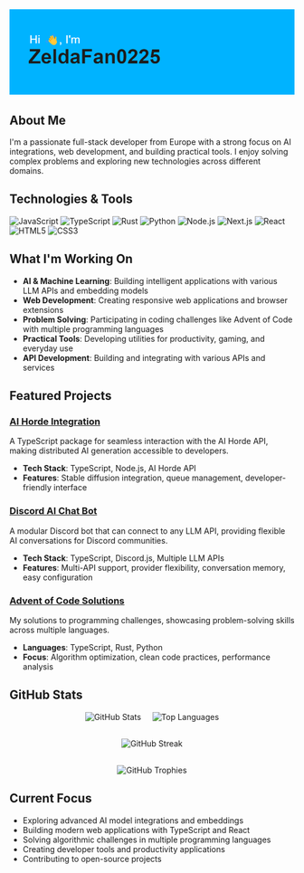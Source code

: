<img src="https://raw.githubusercontent.com/ZeldaFan0225/ZeldaFan0225/main/header.png">

## About Me
I'm a passionate full-stack developer from Europe with a strong focus on AI integrations, web development, and building practical tools. I enjoy solving complex problems and exploring new technologies across different domains.

## Technologies & Tools
![JavaScript](https://img.shields.io/badge/-JavaScript-F7DF1E?style=flat-square&logo=javascript&logoColor=black)
![TypeScript](https://img.shields.io/badge/-TypeScript-3178C6?style=flat-square&logo=typescript&logoColor=white)
![Rust](https://img.shields.io/badge/-Rust-000000?style=flat-square&logo=rust&logoColor=white)
![Python](https://img.shields.io/badge/-Python-3776AB?style=flat-square&logo=python&logoColor=white)
![Node.js](https://img.shields.io/badge/-Node.js-339933?style=flat-square&logo=node.js&logoColor=white)
![Next.js](https://img.shields.io/badge/-Next.js-000000?style=flat-square&logo=Next.js&logoColor=white)
![React](https://img.shields.io/badge/-React-61DAFB?style=flat-square&logo=react&logoColor=black)
![HTML5](https://img.shields.io/badge/-HTML5-E34F26?style=flat-square&logo=html5&logoColor=white)
![CSS3](https://img.shields.io/badge/-CSS3-1572B6?style=flat-square&logo=css3&logoColor=white)

## What I'm Working On
- **AI & Machine Learning**: Building intelligent applications with various LLM APIs and embedding models
- **Web Development**: Creating responsive web applications and browser extensions
- **Problem Solving**: Participating in coding challenges like Advent of Code with multiple programming languages
- **Practical Tools**: Developing utilities for productivity, gaming, and everyday use
- **API Development**: Building and integrating with various APIs and services

## Featured Projects

### [AI Horde Integration](https://github.com/ZeldaFan0225/ai_horde)
A TypeScript package for seamless interaction with the AI Horde API, making distributed AI generation accessible to developers.
- **Tech Stack**: TypeScript, Node.js, AI Horde API
- **Features**: Stable diffusion integration, queue management, developer-friendly interface

### [Discord AI Chat Bot](https://github.com/ZeldaFan0225/DiscordAIChatBot)
A modular Discord bot that can connect to any LLM API, providing flexible AI conversations for Discord communities.
- **Tech Stack**: TypeScript, Discord.js, Multiple LLM APIs
- **Features**: Multi-API support, provider flexibility, conversation memory, easy configuration

### [Advent of Code Solutions](https://github.com/ZeldaFan0225/Advent-of-Code-TS)
My solutions to programming challenges, showcasing problem-solving skills across multiple languages.
- **Languages**: TypeScript, Rust, Python
- **Focus**: Algorithm optimization, clean code practices, performance analysis

## GitHub Stats
<div align="center">
  <div style="display: flex; flex-wrap: wrap; justify-content: center; align-items: flex-start; gap: 20px; margin-bottom: 20px;">
    <img src="https://github-readme-stats.vercel.app/api?username=ZeldaFan0225&show_icons=true&theme=dark&border_radius=8&include_all_commits=true" alt="GitHub Stats" style="max-width: 100%; height: auto;" />
    <img src="https://github-readme-stats.vercel.app/api/top-langs/?username=ZeldaFan0225&theme=dark&layout=compact&border_radius=8" alt="Top Languages" style="max-width: 100%; height: auto;" />
  </div>
  <div style="margin: 30px 0;">
    <img src="https://streak-stats.demolab.com?user=ZeldaFan0225&theme=dark&border_radius=8&date_format=j%20M%5B%20Y%5D&background=45%2C00B3FF%2CE55977&dates=D8D8D8&card_width=800" alt="GitHub Streak" style="max-width: 100%; height: auto;" />
  </div>
  <div style="margin-top: 30px;">
    <img src="https://github-profile-trophy.vercel.app/?username=ZeldaFan0225&theme=darkhub&no-frame=false&no-bg=false&margin-w=4&row=2&column=4" alt="GitHub Trophies" style="max-width: 100%; height: auto;" />
  </div>
</div>

## Current Focus
- Exploring advanced AI model integrations and embeddings
- Building modern web applications with TypeScript and React
- Solving algorithmic challenges in multiple programming languages
- Creating developer tools and productivity applications
- Contributing to open-source projects
